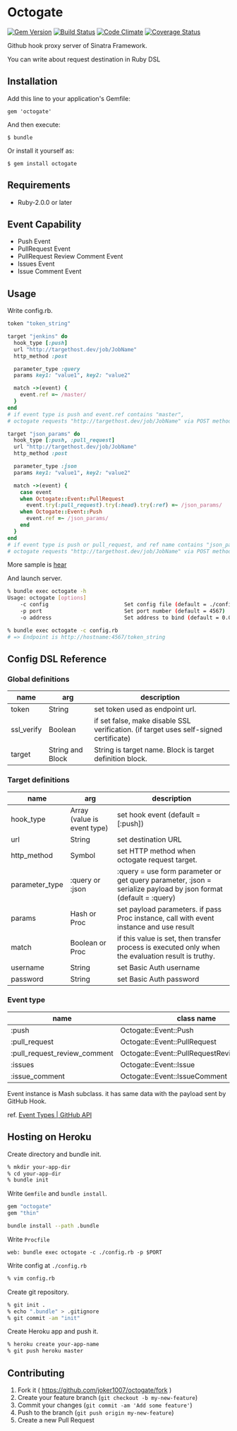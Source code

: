 # Octogate
[![Gem Version](https://badge.fury.io/rb/octogate.png)](http://badge.fury.io/rb/octogate)
[![Build Status](https://travis-ci.org/joker1007/octogate.png?branch=master)](https://travis-ci.org/joker1007/octogate)
[![Code Climate](https://codeclimate.com/github/joker1007/octogate.png)](https://codeclimate.com/github/joker1007/octogate)
[![Coverage Status](https://coveralls.io/repos/joker1007/octogate/badge.png)](https://coveralls.io/r/joker1007/octogate)

Github hook proxy server of Sinatra Framework.

You can write about request destination in Ruby DSL

## Installation

Add this line to your application's Gemfile:

    gem 'octogate'

And then execute:

    $ bundle

Or install it yourself as:

    $ gem install octogate

## Requirements

- Ruby-2.0.0 or later

## Event Capability

- Push Event
- PullRequest Event
- PullRequest Review Comment Event
- Issues Event
- Issue Comment Event

## Usage

Write config.rb.

```ruby
token "token_string"

target "jenkins" do
  hook_type [:push]
  url "http://targethost.dev/job/JobName"
  http_method :post

  parameter_type :query
  params key1: "value1", key2: "value2"

  match ->(event) {
    event.ref =~ /master/
  }
end
# if event type is push and event.ref contains "master",
# octogate requests "http://targethost.dev/job/JobName" via POST method, request body is {key1: "value1, key2: "value2"} params

target "json_params" do
  hook_type [:push, :pull_request]
  url "http://targethost.dev/job/JobName"
  http_method :post

  parameter_type :json
  params key1: "value1", key2: "value2"

  match ->(event) {
    case event
    when Octogate::Event::PullRequest
      event.try(:pull_request).try(:head).try(:ref) =~ /json_params/
    when Octogate::Event::Push
      event.ref =~ /json_params/
    end
  }
end
# if event type is push or pull_request, and ref name contains "json_params",
# octogate requests "http://targethost.dev/job/JobName" via POST method, body is {key1: "value1, key2: "value2"} as JSON FORMAT

```

More sample is [hear](https://github.com/joker1007/octogate/blob/master/spec/config_sample.rb)

And launch server.

```sh
% bundle exec octogate -h
Usage: octogate [options]
    -c config                        Set config file (default = ./config.rb)
    -p port                          Set port number (default = 4567)
    -o address                       Set address to bind (default = 0.0.0.0)

% bundle exec octogate -c config.rb
# => Endpoint is http://hostname:4567/token_string
```

## Config DSL Reference

### Global definitions
| name       | arg              | description                                                                           |
| -------    | --------         | ------------                                                                          |
| token      | String           | set token used as endpoint url.                                                       |
| ssl_verify | Boolean          | if set false, make disable SSL verification. (if target uses self-signed certificate) |
| target     | String and Block | String is target name. Block is target definition block.                              |

### Target definitions
| name             | arg                         | description                                                                                                     |
| ---------------- | -----------------           | ----------------------------------------------------------------------------------------------------            |
| hook_type        | Array (value is event type) | set hook event (default = [:push])                                                                              |
| url              | String                      | set destination URL                                                                                             |
| http_method      | Symbol                      | set HTTP method when octogate request target.                                                                   |
| parameter_type   | :query or :json             | :query = use form parameter or get query parameter, :json = serialize payload by json format (default = :query) |
| params           | Hash or Proc                | set payload parameters. if pass Proc instance, call with event instance and use result                          |
| match            | Boolean or Proc             | if this value is set, then transfer process is executed only when the evaluation result is truthy.              |
| username         | String                      | set Basic Auth username                                                                                         |
| password         | String                      | set Basic Auth password                                                                                         |

### Event type 
| name                         | class name                                |
| -------                      | ------------------                        |
| :push                        | Octogate::Event::Push                     |
| :pull_request                | Octogate::Event::PullRequest              |
| :pull_request_review_comment | Octogate::Event::PullRequestReviewComment |
| :issues                      | Octogate::Event::Issue                    |
| :issue_comment               | Octogate::Event::IssueComment             |

Event instance is Mash subclass. it has same data with the payload sent by GitHub Hook.

ref. [Event Types | GitHub API](https://developer.github.com/v3/activity/events/types/#pushevent "Event Types | GitHub API")

## Hosting on Heroku

Create directory and bundle init.

```sh
% mkdir your-app-dir
% cd your-app-dir
% bundle init
```

Write `Gemfile` and `bundle install`.

```ruby
gem "octogate"
gem "thin"
```

```sh
bundle install --path .bundle
```

Write `Procfile`

```
web: bundle exec octogate -c ./config.rb -p $PORT
```

Write config at `./config.rb`

```sh
% vim config.rb
```

Create git repository.

```sh
% git init .
% echo ".bundle" > .gitignore
% git commit -am "init"
```

Create Heroku app and push it.

```sh
% heroku create your-app-name
% git push heroku master
```

## Contributing

1. Fork it ( https://github.com/joker1007/octogate/fork )
2. Create your feature branch (`git checkout -b my-new-feature`)
3. Commit your changes (`git commit -am 'Add some feature'`)
4. Push to the branch (`git push origin my-new-feature`)
5. Create a new Pull Request
